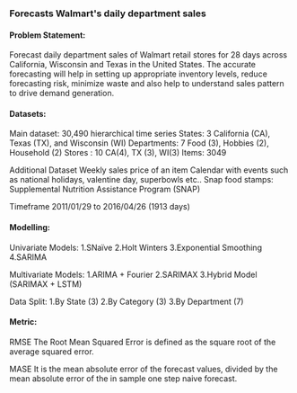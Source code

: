 ### Forecasts Walmart's daily department sales

#### Problem Statement:
Forecast daily department sales of Walmart retail stores for 28 days across California, Wisconsin and Texas in the United States. The accurate forecasting will help in setting up appropriate inventory levels, reduce forecasting risk, minimize waste and also help to understand sales pattern to drive demand generation.


#### Datasets:
Main dataset: 30,490 hierarchical time series
States: 3 California (CA), Texas (TX), and Wisconsin (WI)
Departments: 7 Food (3), Hobbies (2), Household (2)
Stores : 10 CA(4), TX (3), WI(3)
Items: 3049

Additional Dataset
Weekly sales price of an item
Calendar with events such as national holidays, valentine day, superbowls etc..
Snap food stamps: Supplemental Nutrition Assistance Program (SNAP)

Timeframe
2011/01/29 to 2016/04/26 (1913 days)

#### Modelling:
Univariate Models:
1.SNaïve
2.Holt Winters
3.Exponential Smoothing
4.SARIMA

Multivariate Models:
1.ARIMA + Fourier
2.SARIMAX
3.Hybrid Model (SARIMAX + LSTM)

Data Split:
1.By State (3)
2.By Category (3)
3.By Department (7)

#### Metric:
RMSE
The Root Mean Squared Error is defined as the square root of the average squared error.

MASE
It is the mean absolute error of the forecast values, divided by the mean absolute error of the in sample one step naive forecast.
